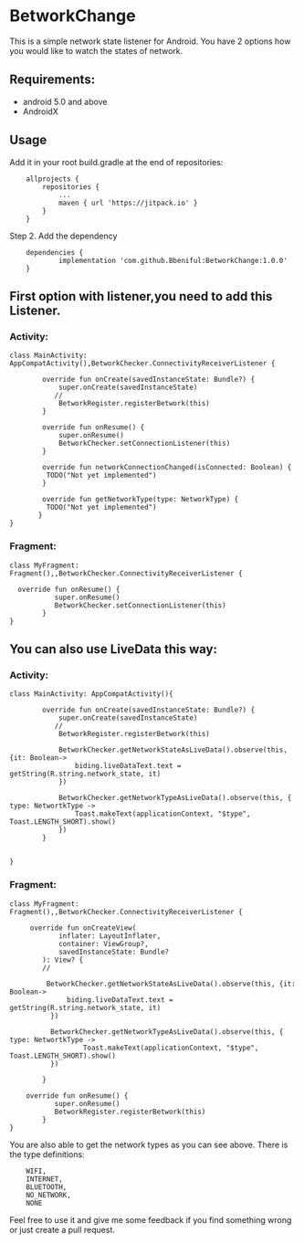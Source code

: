 # BetworkChange

This is a simple network state listener for Android. You have 2 options how you would like to watch the states of network.


## Requirements:
- android 5.0 and above
- AndroidX


## Usage
Add it in your root build.gradle at the end of repositories:
```
	allprojects {
		repositories {
			...
			maven { url 'https://jitpack.io' }
		}
	}
```

Step 2. Add the dependency

```
	dependencies {
	        implementation 'com.github.Bbeniful:BetworkChange:1.0.0'
	}
```

## First option with listener,you need to add this Listener.

### Activity:
```
class MainActivity: AppCompatActivity(),BetworkChecker.ConnectivityReceiverListener {

        override fun onCreate(savedInstanceState: Bundle?) {
            super.onCreate(savedInstanceState)
           //
            BetworkRegister.registerBetwork(this)
        }

        override fun onResume() {
            super.onResume()
            BetworkChecker.setConnectionListener(this)
        }

        override fun networkConnectionChanged(isConnected: Boolean) {
         TODO("Not yet implemented")
        }

        override fun getNetworkType(type: NetworkType) {
         TODO("Not yet implemented")
       }
}
```

### Fragment:
```
class MyFragment: Fragment(),,BetworkChecker.ConnectivityReceiverListener {

  override fun onResume() {
           super.onResume()
           BetworkChecker.setConnectionListener(this)
        }
}
```

## You can also use LiveData this way:

### Activity:
```
class MainActivity: AppCompatActivity(){

        override fun onCreate(savedInstanceState: Bundle?) {
            super.onCreate(savedInstanceState)
           //
            BetworkRegister.registerBetwork(this)

            BetworkChecker.getNetworkStateAsLiveData().observe(this, {it: Boolean->
                biding.liveDataText.text = getString(R.string.network_state, it)
            })

            BetworkChecker.getNetworkTypeAsLiveData().observe(this, { type: NetwortkType ->
                Toast.makeText(applicationContext, "$type", Toast.LENGTH_SHORT).show()
            })
        }


}
```

### Fragment:
```
class MyFragment: Fragment(),,BetworkChecker.ConnectivityReceiverListener {

     override fun onCreateView(
            inflater: LayoutInflater,
            container: ViewGroup?,
            savedInstanceState: Bundle?
        ): View? {
        //

         BetworkChecker.getNetworkStateAsLiveData().observe(this, {it: Boolean->
              biding.liveDataText.text = getString(R.string.network_state, it)
          })

          BetworkChecker.getNetworkTypeAsLiveData().observe(this, { type: NetwortkType ->
                  Toast.makeText(applicationContext, "$type", Toast.LENGTH_SHORT).show()
          })

        }

    override fun onResume() {
           super.onResume()
           BetworkRegister.registerBetwork(this)
        }
}
```


You are also able to get the network types as you can see above. There is the type definitions:
```
    WIFI,
    INTERNET,
    BLUETOOTH,
    NO_NETWORK,
    NONE
```

Feel free to use it and give me some feedback if you find something wrong or just create a pull request.


